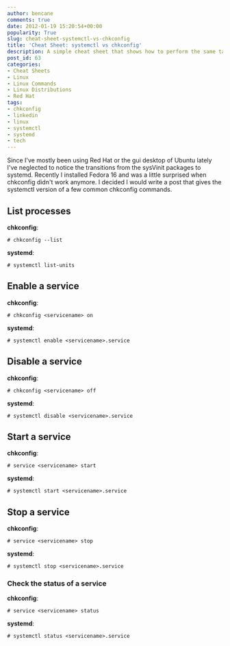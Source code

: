 ```yaml
---
author: bencane
comments: true
date: 2012-01-19 15:20:54+00:00
popularity: True
slug: cheat-sheet-systemctl-vs-chkconfig
title: 'Cheat Sheet: systemctl vs chkconfig'
description: A simple cheat sheet that shows how to perform the same task with both systemctl and chkconfig
post_id: 63
categories:
- Cheat Sheets
- Linux
- Linux Commands
- Linux Distributions
- Red Hat
tags:
- chkconfig
- linkedin
- linux
- systemctl
- systemd
- tech
---
```


Since I've mostly been using Red Hat or the gui desktop of Ubuntu lately I've neglected to notice the transitions from the sysVinit packages to systemd. Recently I installed Fedora 16 and was a little surprised when chkconfig didn't work anymore. I decided I would write a post that gives the systemctl version of a few common chkconfig commands.

## List processes

**chkconfig**:

    # chkconfig --list

**systemd**:

    # systemctl list-units

## Enable a service

**chkconfig**:

    # chkconfig <servicename> on

**systemd**:

    # systemctl enable <servicename>.service

## Disable a service

**chkconfig**:

    # chkconfig <servicename> off

**systemd**:

    # systemctl disable <servicename>.service

## Start a service

**chkconfig**:

    # service <servicename> start

**systemd**:

    # systemctl start <servicename>.service

## Stop a service

**chkconfig**:

    # service <servicename> stop

**systemd**:

    # systemctl stop <servicename>.service

### Check the status of a service

**chkconfig**:

    # service <servicename> status

**systemd**:

    # systemctl status <servicename>.service
